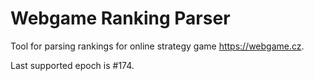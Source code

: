 # Webgame Ranking Parser

Tool for parsing rankings for online strategy game https://webgame.cz.

Last supported epoch is #174.
